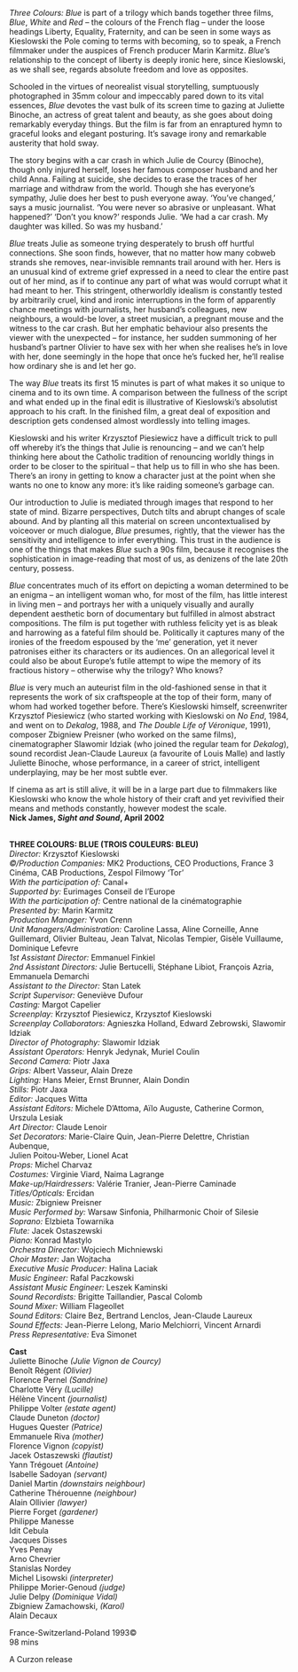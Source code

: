

_Three Colours: Blue_ is part of a trilogy which bands together three films, _Blue_, _White_ and _Red_ – the colours of the French flag – under the loose headings Liberty, Equality, Fraternity, and can be seen in some ways as Kieslowski the Pole coming to terms with becoming, so to speak, a French filmmaker under the auspices of French producer Marin Karmitz. _Blue_’s relationship to the concept of liberty is deeply ironic here, since Kieslowski, as we shall see, regards absolute freedom and love as opposites.

Schooled in the virtues of neorealist visual storytelling, sumptuously photographed in 35mm colour and impeccably pared down to its vital essences, _Blue_ devotes the vast bulk of its screen time to gazing at Juliette Binoche, an actress of great talent and beauty, as she goes about doing remarkably everyday things. But the film is far from an enraptured hymn to graceful looks and elegant posturing. It’s savage irony and remarkable austerity that hold sway.

The story begins with a car crash in which Julie de Courcy (Binoche), though only injured herself, loses her famous composer husband and her child Anna. Failing at suicide, she decides to erase the traces of her marriage and withdraw from the world. Though she has everyone’s sympathy, Julie does her best to push everyone away. ‘You’ve changed,’ says a music journalist. ‘You were never so abrasive or unpleasant. What happened?’ ‘Don’t you know?’ responds Julie. ‘We had a car crash. My daughter was killed. So was  my husband.’

_Blue_ treats Julie as someone trying desperately to brush off hurtful connections. She soon finds, however, that no matter how many cobweb strands she removes, near-invisible remnants trail around with her. Hers is an unusual kind of extreme grief expressed in a need to clear the entire past out of her mind, as if to continue any part of what was would corrupt what it had meant to her. This stringent, otherworldly idealism is constantly tested by arbitrarily cruel, kind and ironic interruptions in the form of apparently chance meetings with journalists, her husband’s colleagues, new neighbours, a would-be lover, a street musician, a pregnant mouse and the witness to the car crash. But her emphatic behaviour also presents the viewer with the unexpected – for instance, her sudden summoning of her husband’s partner Olivier to have sex with her when she realises he’s in love with her, done seemingly in the hope that once he’s fucked her, he’ll realise how ordinary she is and let her go.

The way _Blue_ treats its first 15 minutes is part of what makes it so unique to cinema and to its own time. A comparison between the fullness of the script and what ended up in the final edit is illustrative of Kieslowski’s absolutist approach to his craft. In the finished film, a great deal of exposition and description gets condensed almost wordlessly into telling images.

Kieslowski and his writer Krzysztof Piesiewicz have a difficult trick to pull off whereby it’s the things that Julie is renouncing – and we can’t help thinking here about the Catholic tradition of renouncing worldly things in order to be closer to the spiritual – that help us to fill in who she has been. There’s an irony in getting to know a character just at the point when she wants no one to know any more: it’s like raiding someone’s garbage can.

Our introduction to Julie is mediated through images that respond to her state of mind. Bizarre perspectives, Dutch tilts and abrupt changes of scale abound. And by planting all this material on screen uncontextualised by voiceover or much dialogue, _Blue_ presumes, rightly, that the viewer has the sensitivity and intelligence to infer everything. This trust in the audience is one of the things that makes _Blue_ such a 90s film, because it recognises the sophistication in image-reading that most of us, as denizens of the late 20th century, possess.

_Blue_ concentrates much of its effort on depicting a woman determined to be an enigma – an intelligent woman who, for most of the film, has little interest in living men – and portrays her with a uniquely visually and aurally dependent aesthetic born of documentary but fulfilled in almost abstract compositions. The film is put together with ruthless felicity yet is as bleak and harrowing as a fateful film should be. Politically it captures many of the ironies of the freedom espoused by the ‘me’ generation, yet it never patronises either its characters or its audiences. On an allegorical level it could also be about Europe’s futile attempt to wipe the memory of its fractious history – otherwise why the trilogy? Who knows?

_Blue_ is very much an auteurist film in the old-fashioned sense in that it represents the work of six craftspeople at the top of their form, many of whom had worked together before. There’s Kieslowski himself, screenwriter Krzysztof Piesiewicz (who started working with Kieslowski on _No End_, 1984, and went on to _Dekalog_, 1988, and _The Double Life of Véronique_, 1991), composer Zbigniew Preisner (who worked on the same films), cinematographer Slawomir Idziak (who joined the regular team for _Dekalog_), sound recordist Jean-Claude Laureux (a favourite of Louis Malle) and lastly Juliette Binoche, whose performance, in a career of strict, intelligent underplaying, may be her most subtle ever.

If cinema as art is still alive, it will be in a large part due to filmmakers like Kieslowski who know the whole history of their craft and yet revivified their means and methods constantly, however modest the scale.  
**Nick James, _Sight and Sound_, April 2002**
<br><br>

**THREE COLOURS: BLUE (TROIS COULEURS: BLEU)**<br>
_Director:_ Krzysztof Kieslowski<br>
_©/Production Companies:_ MK2 Productions, CEO Productions, France 3 Cinéma, CAB Productions, Zespol Filmowy ‘Tor’<br>
_With the participation of:_ Canal+<br>
_Supported by:_ Eurimages Conseil de l’Europe<br>
_With the participation of:_  Centre national de la cinématographie<br>
_Presented by:_ Marin Karmitz<br>
_Production Manager:_ Yvon Crenn<br>
_Unit Managers/Administration:_ Caroline Lassa,  Aline Corneille, Anne Guillemard, Olivier Bulteau, Jean Talvat, Nicolas Tempier, Gisèle Vuillaume, Dominique Lefevre<br>
_1st Assistant Director:_ Emmanuel Finkiel<br>
_2nd Assistant Directors:_ Julie Bertucelli,  Stéphane Libiot, François Azria,  
Emmanuela Demarchi<br>
_Assistant to the Director:_ Stan Latek<br>
_Script Supervisor:_ Geneviève Dufour<br>
_Casting:_ Margot Capelier<br>
_Screenplay:_ Krzysztof Piesiewicz,  Krzysztof Kieslowski<br>
_Screenplay Collaborators:_ Agnieszka Holland, Edward Zebrowski, Slawomir Idziak<br>
_Director of Photography:_ Slawomir Idziak<br>
_Assistant Operators:_ Henryk Jedynak, Muriel Coulin<br>
_Second Camera:_ Piotr Jaxa<br>
_Grips:_ Albert Vasseur, Alain Dreze<br>
_Lighting:_ Hans Meier, Ernst Brunner, Alain Dondin<br>
_Stills:_ Piotr Jaxa<br>
_Editor:_ Jacques Witta<br>
_Assistant Editors:_ Michele D’Attoma, Aïlo Auguste, Catherine Cormon, Urszula Lesiak<br>
_Art Director:_ Claude Lenoir<br>
_Set Decorators:_ Marie-Claire Quin,  Jean-Pierre Delettre, Christian Aubenque,  
Julien Poitou-Weber, Lionel Acat<br>
_Props:_ Michel Charvaz<br>
_Costumes:_ Virginie Viard, Naima Lagrange<br>
_Make-up/Hairdressers:_ Valérie Tranier,  Jean-Pierre Caminade<br>
_Titles/Opticals:_ Ercidan<br>
_Music:_ Zbigniew Preisner<br>
_Music Performed by:_ Warsaw Sinfonia, Philharmonic Choir of Silesie<br>
_Soprano:_ Elzbieta Towarnika<br>
_Flute:_ Jacek Ostaszewski<br>
_Piano:_ Konrad Mastylo<br>
_Orchestra Director:_ Wojciech Michniewski<br>
_Choir Master:_ Jan Wojtacha<br>
_Executive Music Producer:_ Halina Laciak<br>
_Music Engineer:_ Rafal Paczkowski<br>
_Assistant Music Engineer:_ Leszek Kaminski<br>
_Sound Recordists:_ Brigitte Taillandier,  Pascal Colomb<br>
_Sound Mixer:_ William Flageollet<br>
_Sound Editors:_ Claire Bez, Bertrand Lenclos,  Jean-Claude Laureux<br>
_Sound Effects:_ Jean-Pierre Lelong,  Mario Melchiorri, Vincent Arnardi<br>
_Press Representative:_ Eva Simonet<br>

**Cast**<br>
Juliette Binoche _(Julie Vignon de Courcy)_<br>
Benoît Régent _(Olivier)_<br>
Florence Pernel _(Sandrine)_<br>
Charlotte Véry _(Lucille)_<br>
Hélène Vincent _(journalist)_<br>
Philippe Volter _(estate agent)_<br>
Claude Duneton _(doctor)_<br>
Hugues Quester _(Patrice)_<br>
Emmanuele Riva _(mother)_<br>
Florence Vignon _(copyist)_<br>
Jacek Ostaszewski _(flautist)_<br>
Yann Trégouet _(Antoine)_<br>
Isabelle Sadoyan _(servant)_<br>
Daniel Martin _(downstairs neighbour)_<br>
Catherine Thérouenne _(neighbour)_<br>
Alain Ollivier _(lawyer)_<br>
Pierre Forget _(gardener)_<br>
Philippe Manesse<br>
Idit Cebula<br>
Jacques Disses<br>
Yves Penay<br>
Arno Chevrier<br>
Stanislas Nordey<br>
Michel Lisowski _(interpreter)_<br>
Philippe Morier-Genoud _(judge)_<br>
Julie Delpy _(Dominique Vidal)_<br>
Zbigniew Zamachowski, _(Karol)_<br>
Alain Decaux

France-Switzerland-Poland 1993©<br>
98 mins

A Curzon release<br>
<br>
<!--stackedit_data:
eyJoaXN0b3J5IjpbMTMwMTI4OTQ4MV19
-->